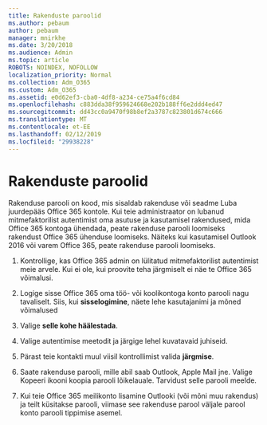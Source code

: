 ```yaml
---
title: Rakenduste paroolid
ms.author: pebaum
author: pebaum
manager: mnirkhe
ms.date: 3/20/2018
ms.audience: Admin
ms.topic: article
ROBOTS: NOINDEX, NOFOLLOW
localization_priority: Normal
ms.collection: Adm_O365
ms.custom: Adm_O365
ms.assetid: e0d62ef3-cba0-4df8-a234-ce75a4f6cd84
ms.openlocfilehash: c883dda38f959624668e202b188ff6e2ddd4ed47
ms.sourcegitcommit: dd43cc0a9470f98b8ef2a3787c823801d674c666
ms.translationtype: MT
ms.contentlocale: et-EE
ms.lasthandoff: 02/12/2019
ms.locfileid: "29938228"
---
```

# <a name="app-passwords"></a>Rakenduste paroolid

Rakenduse parooli on kood, mis sisaldab rakenduse või seadme Luba juurdepääs Office 365 kontole. Kui teie administraator on lubanud mitmefaktorilist autentimist oma asutuse ja kasutamisel rakendused, mida Office 365 kontoga ühendada, peate rakenduse parooli loomiseks rakendust Office 365 ühenduse loomiseks. Näiteks kui kasutamisel Outlook 2016 või varem Office 365, peate rakenduse parooli loomiseks.
  
1. Kontrollige, kas Office 365 admin on lülitatud mitmefaktorilist autentimist meie arvele. Kui ei ole, kui proovite teha järgmiselt ei näe te Office 365 võimalusi.
    
2. Logige sisse Office 365 oma töö- või koolikontoga konto parooli nagu tavaliselt. Siis, kui **sisselogimine**, näete lehe kasutajanimi ja mõned võimalused 
    
3. Valige **selle kohe häälestada**. 
    
4. Valige autentimise meetodit ja järgige lehel kuvatavaid juhiseid.
    
5. Pärast teie kontakti muul viisil kontrollimist valida **järgmise**. 
    
6. Saate rakenduse parooli, mille abil saab Outlook, Apple Mail jne. Valige Kopeeri ikooni koopia parooli lõikelauale. Tarvidust selle parooli meelde. 
    
7. Kui teie Office 365 meilikonto lisamine Outlooki (või mõni muu rakendus) ja teilt küsitakse parooli, viimase see rakenduse parool väljale parool konto parooli tippimise asemel. 
    

